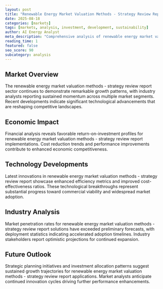 ```yaml
---
layout: post
title: "Renewable Energy Market Valuation Methods - Strategy Review Report"
date: 2025-08-18
categories: [markets]
tags: [markets, analysis, investment, development, sustainability]
author: AI Energy Analyst
meta_description: "Comprehensive analysis of renewable energy market valuation methods - strategy review report covering market trends, technology developments, and industry outlook. Discover key insights and future projections."
reading_time: 1
featured: false
seo_score: 90
subcategory: analysis
---
```


## Market Overview

The renewable energy market valuation methods - strategy review report sector continues to demonstrate remarkable growth patterns, with industry analysts reporting sustained momentum across multiple market segments. Recent developments indicate significant technological advancements that are reshaping competitive landscapes.

## Economic Impact

Financial analysis reveals favorable return-on-investment profiles for renewable energy market valuation methods - strategy review report implementations. Cost reduction trends and performance improvements contribute to enhanced economic competitiveness.

## Technology Developments

Latest innovations in renewable energy market valuation methods - strategy review report showcase enhanced efficiency metrics and improved cost-effectiveness ratios. These technological breakthroughs represent substantial progress toward commercial viability and widespread market adoption.

## Industry Analysis

Market penetration rates for renewable energy market valuation methods - strategy review report solutions have exceeded preliminary forecasts, with deployment statistics indicating accelerated adoption timelines. Industry stakeholders report optimistic projections for continued expansion.

## Future Outlook

Strategic planning initiatives and investment allocation patterns suggest sustained growth trajectories for renewable energy market valuation methods - strategy review report applications. Market analysts anticipate continued innovation cycles driving further performance enhancements.

